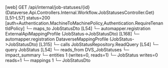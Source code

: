 [web] GET /api/internal/job-statuses/{id}  (Dataverse.Api.Controllers.Internal.Workflow.JobStatusesController.Get)  [L51–L57] status=200 [auth=Authentication.MachineToMachinePolicy,Authentication.RequireTenantIdPolicy]
  └─ maps_to JobStatusDto [L54]
    └─ automapper.registration ExternalApiMappingProfile (JobStatus->JobStatusDto) [L168]
    └─ automapper.registration DataverseMappingProfile (JobStatus->JobStatusDto) [L315]
  └─ calls JobStatusRepository.ReadQuery [L54]
  └─ query JobStatus [L54]
    └─ reads_from DVS_JobStatuses
  └─ impact_summary
    └─ entities 1 (writes=0, reads=1)
      └─ JobStatus writes=0 reads=1
    └─ mappings 1
      └─ JobStatusDto

